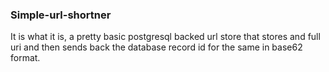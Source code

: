 ### Simple-url-shortner

It is what it is, a pretty basic postgresql backed 
url store that stores and full uri and then sends back
the database record id for the same in base62 format.